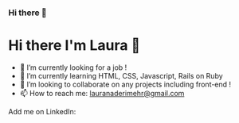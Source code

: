 ### Hi there 👋

<!--
**laura-ndmr/laura-ndmr** is a ✨ _special_ ✨ repository because its `README.md` (this file) appears on your GitHub profile.

Here are some ideas to get you started:
-->

# Hi there I'm Laura 👋

- 🔭 I’m currently looking for a job !
- 🌱 I’m currently learning HTML, CSS, Javascript, Rails on Ruby
- 👯 I’m looking to collaborate on any projects including front-end !
- 📫 How to reach me: lauranaderimehr@gmail.com

Add me on LinkedIn:
<div><i class="fa-brands fa-linkedin"></i></div>
